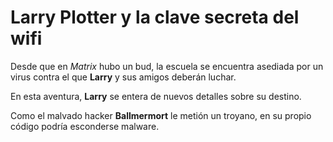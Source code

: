 # Larry Plotter y la clave secreta del wifi

Desde que en *Matrix* hubo un bud, la escuela se encuentra asediada por un virus
contra el que **Larry** y sus amigos deberán luchar.

En esta aventura, **Larry** se entera de nuevos detalles sobre su destino.

Como el malvado hacker **Ballmermort** le metión un troyano, 
en su propio código podría esconderse malware.
